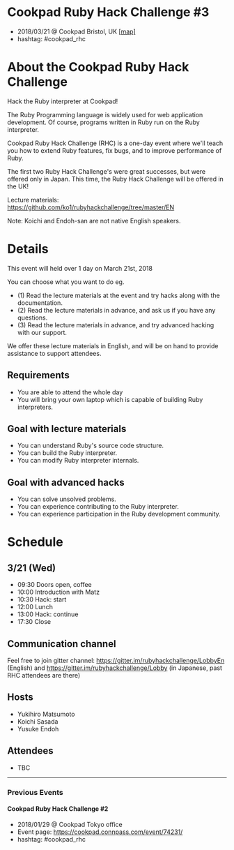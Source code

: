 # Cookpad Ruby Hack Challenge #3

* 2018/03/21 @ Cookpad Bristol, UK [[map]](https://goo.gl/maps/HCdSstcXPwm)
* hashtag: #cookpad_rhc

# About the Cookpad Ruby Hack Challenge

Hack the Ruby interpreter at Cookpad!

The Ruby Programming language is widely used for web application development. Of course, programs written in Ruby run on the Ruby interpreter.

Cookpad Ruby Hack Challenge (RHC) is a one-day event where we'll teach you how to extend Ruby features, fix bugs, and to improve performance of Ruby.

The first two Ruby Hack Challenge's were great successes, but were offered only in Japan. This time, the Ruby Hack Challenge will be offered in the UK!

Lecture materials: https://github.com/ko1/rubyhackchallenge/tree/master/EN

Note: Koichi and Endoh-san are not native English speakers.

# Details

This event will held over 1 day on March 21st, 2018

You can choose what you want to do eg.

* (1) Read the lecture materials at the event and try hacks along with the documentation.
* (2) Read the lecture materials in advance, and ask us if you have any questions.
* (3) Read the lecture materials in advance, and try advanced hacking with our support.

We offer these lecture materials in English, and will be on hand to provide assistance to support attendees.

## Requirements

* You are able to attend the whole day
* You will bring your own laptop which is capable of building Ruby interpreters.

## Goal with lecture materials

* You can understand Ruby's source code structure.
* You can build the Ruby interpreter.
* You can modify Ruby interpreter internals.

## Goal with advanced hacks

* You can solve unsolved problems.
* You can experience contributing to the Ruby interpreter.
* You can experience participation in the Ruby development community.

# Schedule

## 3/21 (Wed)

* 09:30 Doors open, coffee
* 10:00 Introduction with Matz
* 10:30 Hack: start
* 12:00 Lunch
* 13:00 Hack: continue
* 17:30 Close

## Communication channel

Feel free to join gitter channel: https://gitter.im/rubyhackchallenge/LobbyEn (English) and https://gitter.im/rubyhackchallenge/Lobby (in Japanese, past RHC attendees are there) 

## Hosts

* Yukihiro Matsumoto
* Koichi Sasada
* Yusuke Endoh

## Attendees

* TBC


----
### Previous Events

#### Cookpad Ruby Hack Challenge #2

* 2018/01/29 @ Cookpad Tokyo office
* Event page: https://cookpad.connpass.com/event/74231/
* hashtag: #cookpad_rhc
